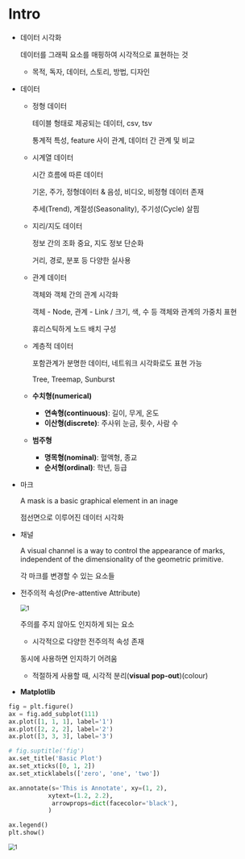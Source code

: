 # Intro

- 데이터 시각화

  데이터를 그래픽 요소를 매핑하여 시각적으로 표현하는 것

  - 목적, 독자, 데이터, 스토리, 방법, 디자인

- 데이터

  - 정형 데이터

    테이블 형태로 제공되는 데이터, csv, tsv

    통계적 특성, feature 사이 관계, 데이터 간 관계 및 비교

  - 시계열 데이터

    시간 흐름에 따른 데이터

    기온, 주가, 정형데이터 & 음성, 비디오, 비정형 데이터 존재

    추세(Trend), 계절성(Seasonality), 주기성(Cycle) 살핌

  - 지리/지도 데이터

    정보 간의 조화 중요, 지도 정보 단순화

    거리, 경로, 분포 등 다양한 실사용

  - 관계 데이터

    객체와 객체 간의 관계 시각화

    객체 - Node, 관계 - Link / 크기, 색, 수 등 객체와 관계의 가중치 표현

    휴리스틱하게 노드 배치 구성

  - 계층적 데이터

    포함관계가 분명한 데이터, 네트워크 시각화로도 표현 가능

    Tree, Treemap, Sunburst

  - **수치형(numerical)**

    - **연속형(continuous)**: 길이, 무게, 온도
    - **이산형(discrete)**: 주사위 눈금, 횟수, 사람 수

  - **범주형**

    - **명목형(nominal)**: 혈액형, 종교
    - **순서형(ordinal)**: 학년, 등급

- 마크

  A mask is a basic graphical element in an inage

  점선면으로 이루어진 데이터 시각화

- 채널

  A visual channel is a way to control the appearance of marks, independent of the dimensionality of the geometric primitive.

  각 마크를 변경할 수 있는 요소들

- 전주의적 속성(Pre-attentive Attribute)

  <img src="https://user-images.githubusercontent.com/60209937/128663551-bdc752f6-49be-4cde-86d0-37ba20dde116.png" alt="1" style="zoom:80%;" />

  주의를 주지 않아도 인지하게 되는 요소

  - 시각적으로 다양한 전주의적 속성 존재

  동시에 사용하면 인지하기 어려움

  - 적절하게 사용할 때, 시각적 분리(**visual pop-out**)(colour)

- **Matplotlib**

```python
fig = plt.figure()
ax = fig.add_subplot(111) 
ax.plot([1, 1, 1], label='1') 
ax.plot([2, 2, 2], label='2') 
ax.plot([3, 3, 3], label='3')

# fig.suptitle('fig')
ax.set_title('Basic Plot')
ax.set_xticks([0, 1, 2])
ax.set_xticklabels(['zero', 'one', 'two'])

ax.annotate(s='This is Annotate', xy=(1, 2),
           xytext=(1.2, 2.2), 
            arrowprops=dict(facecolor='black'),
           )

ax.legend()
plt.show()
```

<img src="https://user-images.githubusercontent.com/60209937/128665710-d28fdb46-e188-4769-ad64-0eabba632d36.png" alt="1" style="zoom:80%;" />
